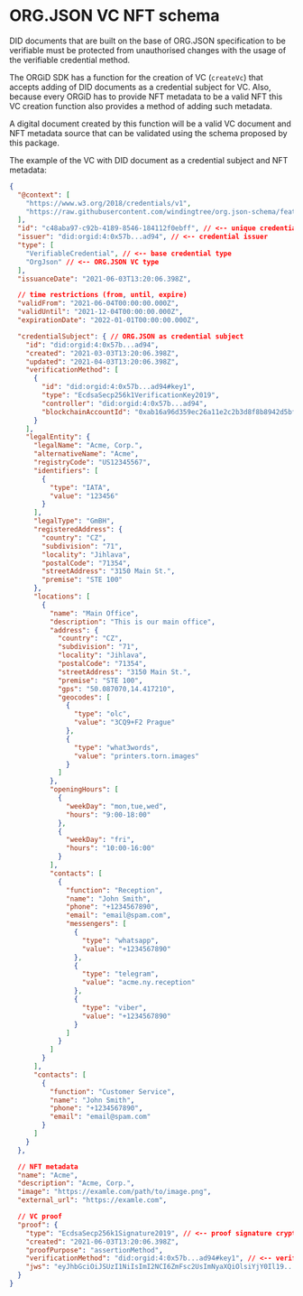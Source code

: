 # ORG.JSON VC NFT schema

DID documents that are built on the base of ORG.JSON specification to be verifiable must be protected from unauthorised changes with the usage of the verifiable credential method.

The ORGiD SDK has a function for the creation of VC (`createVc`) that accepts adding of DID documents as a credential subject for VC. Also, because every ORGiD has to provide NFT metadata to be a valid NFT this VC creation function also provides a method of adding such metadata.

A digital document created by this function will be a valid VC document and NFT metadata source that can be validated using the schema proposed by this package.

The example of the VC with DID document as a credential subject and NFT metadata:

```json
{
  "@context": [
    "https://www.w3.org/2018/credentials/v1",
    "https://raw.githubusercontent.com/windingtree/org.json-schema/feat/new-orgid/src/context.json"
  ],
  "id": "c48aba97-c92b-4189-8546-184112f0ebff", // <-- unique credential Id
  "issuer": "did:orgid:4:0x57b...ad94", // <-- credential issuer
  "type": [
    "VerifiableCredential", // <-- base credential type
    "OrgJson" // <-- ORG.JSON VC type
  ],
  "issuanceDate": "2021-06-03T13:20:06.398Z",

  // time restrictions (from, until, expire)
  "validFrom": "2021-06-04T00:00:00.000Z",
  "validUntil": "2021-12-04T00:00:00.000Z",
  "expirationDate": "2022-01-01T00:00:00.000Z",

  "credentialSubject": { // ORG.JSON as credential subject
    "id": "did:orgid:4:0x57b...ad94",
    "created": "2021-03-03T13:20:06.398Z",
    "updated": "2021-04-03T13:20:06.398Z",
    "verificationMethod": [
      {
        "id": "did:orgid:4:0x57b...ad94#key1",
        "type": "EcdsaSecp256k1VerificationKey2019",
        "controller": "did:orgid:4:0x57b...ad94",
        "blockchainAccountId": "0xab16a96d359ec26a11e2c2b3d8f8b8942d5bfcdb@eip155:4"
      }
    ],
    "legalEntity": {
      "legalName": "Acme, Corp.",
      "alternativeName": "Acme",
      "registryCode": "US12345567",
      "identifiers": [
        {
          "type": "IATA",
          "value": "123456"
        }
      ],
      "legalType": "GmBH",
      "registeredAddress": {
        "country": "CZ",
        "subdivision": "71",
        "locality": "Jihlava",
        "postalCode": "71354",
        "streetAddress": "3150 Main St.",
        "premise": "STE 100"
      },
      "locations": [
        {
          "name": "Main Office",
          "description": "This is our main office",
          "address": {
            "country": "CZ",
            "subdivision": "71",
            "locality": "Jihlava",
            "postalCode": "71354",
            "streetAddress": "3150 Main St.",
            "premise": "STE 100",
            "gps": "50.087070,14.417210",
            "geocodes": [
              {
                "type": "olc",
                "value": "3CQ9+F2 Prague"
              },
              {
                "type": "what3words",
                "value": "printers.torn.images"
              }
            ]
          },
          "openingHours": [
            {
              "weekDay": "mon,tue,wed",
              "hours": "9:00-18:00"
            },
            {
              "weekDay": "fri",
              "hours": "10:00-16:00"
            }
          ],
          "contacts": [
            {
              "function": "Reception",
              "name": "John Smith",
              "phone": "+1234567890",
              "email": "email@spam.com",
              "messengers": [
                {
                  "type": "whatsapp",
                  "value": "+1234567890"
                },
                {
                  "type": "telegram",
                  "value": "acme.ny.reception"
                },
                {
                  "type": "viber",
                  "value": "+1234567890"
                }
              ]
            }
          ]
        }
      ],
      "contacts": [
        {
          "function": "Customer Service",
          "name": "John Smith",
          "phone": "+1234567890",
          "email": "email@spam.com"
        }
      ]
    }
  },

  // NFT metadata
  "name": "Acme",
  "description": "Acme, Corp.",
  "image": "https://examle.com/path/to/image.png",
  "external_url": "https://examle.com",

  // VC proof
  "proof": {
    "type": "EcdsaSecp256k1Signature2019", // <-- proof signature cryptographic suite
    "created": "2021-06-03T13:20:06.398Z",
    "proofPurpose": "assertionMethod",
    "verificationMethod": "did:orgid:4:0x57b...ad94#key1", // <-- verification method
    "jws": "eyJhbGciOiJSUzI1NiIsImI2NCI6ZmFsc2UsImNyaXQiOlsiYjY0Il19..." // <-- proof signature
  }
}
```
